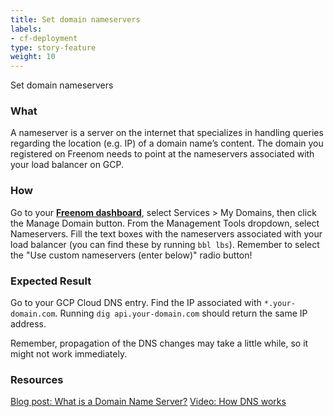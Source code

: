 ```yaml
---
title: Set domain nameservers
labels:
- cf-deployment
type: story-feature
weight: 10
---
```


Set domain nameservers
### What
A nameserver is a server on the internet that specializes in handling queries regarding the location (e.g. IP) of a domain name’s content. The domain you registered on Freenom needs to point at the nameservers associated with your load balancer on GCP.

### How
Go to your **[Freenom dashboard](https://my.freenom.com/clientarea.php)**, select Services > My Domains, then click the Manage Domain button. From the Management Tools dropdown, select Nameservers. Fill the text boxes with the nameservers associated with your load balancer (you can find these by running `bbl lbs`). Remember to select the "Use custom nameservers (enter below)" radio button!

### Expected Result
Go to your GCP Cloud DNS entry. Find the IP associated with `*.your-domain.com`. Running `dig api.your-domain.com` should return the same IP address.

Remember, propagation of the DNS changes may take a little while, so it might not work immediately.

### Resources
[Blog post: What is a Domain Name Server?](https://www.lifewire.com/what-is-a-dns-server-817513) 
[Video: How DNS works](https://www.youtube.com/watch?v=GlZC4Jwf3xQ)